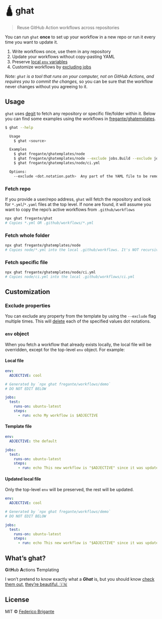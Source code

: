 # 🛕 ghat

> Reuse GitHub Action workflows across repositories

You can run `ghat` **once** to set up your workflow in a new repo or run it every time you want to update it.

1. Write workflows once, use them in any repository
2. Update your workflows without copy-pasting YAML
3. Preserve [local `env` variables](#env-object)
4. Customize workflows by [excluding jobs](#exclude-properties)

_Note: `ghat` is a tool that runs on your computer, not on GitHub Actions, and requires you to commit the changes,_ so you can be sure that the workflow never changes without you agreeing to it.

## Usage

`ghat` uses [degit](https://github.com/Rich-Harris/degit#basics) to fetch any repository or specific file/folder within it. Below you can find some examples using the workflows in [fregante/ghatemplates](https://github.com/fregante/ghatemplates).

```sh
$ ghat --help

  Usage
    $ ghat <source>

  Examples
    $ ghat fregante/ghatemplates/node
    $ ghat fregante/ghatemplates/node --exclude jobs.Build --exclude jobs.Test
    $ ghat fregante/ghatemplates/node/ci.yml

  Options:
    --exclude <dot.notation.path>  Any part of the YAML file to be removed (can be repeated)
```

### Fetch repo

If you provide a user/repo address, `ghat` will fetch the repository and look for `*.yml`/`*.yaml` files at the top level. If none are found, it will assume you want to copy the repo’s active workflows from `.github/workflows`

```sh
npx ghat fregante/ghat
# Copies *.yml OR .github/workflows/*.yml
```

### Fetch whole folder

```sh
npx ghat fregante/ghatemplates/node
# Copies node/*.yml into the local .github/workflows. It's NOT recursive
```

### Fetch specific file

```sh
npx ghat fregante/ghatemplates/node/ci.yml
# Copies node/ci.yml into the local .github/workflows/ci.yml
```

## Customization

### Exclude properties

You can exclude any property from the template by using the `--exclude` flag multiple times. This will [delete](https://github.com/sindresorhus/dot-prop) each of the specified values dot notations.

### `env` object

When you fetch a workflow that already exists locally, the local file will be overridden, except for the top-level `env` object. For example:

#### Local file

```yml
env:
  ADJECTIVE: cool

# Generated by `npx ghat fregante/workflows/demo`
# DO NOT EDIT BELOW

jobs:
  test:
    runs-on: ubuntu-latest
    steps:
      - run: echo My workflow is $ADJECTIVE
```

#### Template file

```yml
env:
  ADJECTIVE: the default

jobs:
  test:
    runs-on: ubuntu-latest
    steps:
      - run: echo This new workflow is "$ADJECTIVE" since it was updated
```

#### Updated local file

Only the top-level `env` will be preserved, the rest will be updated.

```yml
env:
  ADJECTIVE: cool

# Generated by `npx ghat fregante/workflows/demo`
# DO NOT EDIT BELOW

jobs:
  test:
    runs-on: ubuntu-latest
    steps:
      - run: echo This new workflow is "$ADJECTIVE" since it was updated
```

## What’s ghat?

**G**it**H**ub
**A**ctions
**T**emplating

I won’t pretend to know exactly what a ***Ghat*** is, but you should know [check them out,](https://en.wikipedia.org/wiki/Ghat) [they’re beautiful. 🇮🇳](https://www.gettyimages.com/global-location?requested_location=USA&requested_language=en-US&destination_url=%2Ffotos%2Fghat)


## License

MIT © [Federico Brigante](https://fregante.com)
